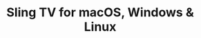 ---
name: Sling TV
url: 'https://watch.sling.com'
category: Entertainment
title: 'Sling TV for macOS, Windows & Linux'
key: sling-tv

---